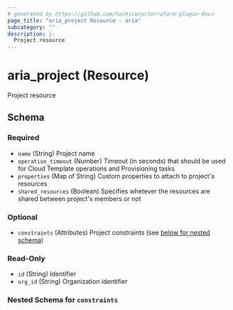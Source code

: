 ```yaml
---
# generated by https://github.com/hashicorp/terraform-plugin-docs
page_title: "aria_project Resource - aria"
subcategory: ""
description: |-
  Project resource
---
```


# aria_project (Resource)

Project resource



<!-- schema generated by tfplugindocs -->
## Schema

### Required

- `name` (String) Project name
- `operation_timeout` (Number) Timeout (in seconds) that should be used for Cloud Template operations and Provisioning tasks
- `properties` (Map of String) Custom properties to attach to project's resources
- `shared_resources` (Boolean) Specifies whetever the resources are shared between project's members or not

### Optional

- `constraints` (Attributes) Project constraints (see [below for nested schema](#nestedatt--constraints))

### Read-Only

- `id` (String) Identifier
- `org_id` (String) Organization identifier

<a id="nestedatt--constraints"></a>
### Nested Schema for `constraints`
